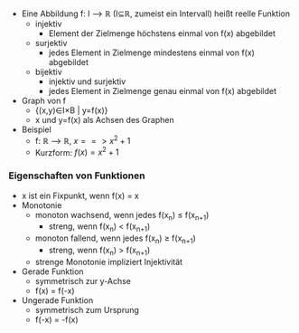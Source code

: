 + Eine Abbildung f: I --> ℝ (I⊆ℝ, zumeist ein Intervall) heißt reelle Funktion
	+ injektiv
		+ Element der Zielmenge höchstens einmal von f(x) abgebildet
	+ surjektiv
		+ jedes Element in Zielmenge mindestens einmal von f(x) abgebildet
	+ bijektiv
		+ injektiv und surjektiv
		+ jedes Element in Zielmenge genau einmal von f(x) abgebildet
+ Graph von f
	+ {(x,y)∈I×B | y=f(x)}
	+ x und y=f(x) als Achsen des Graphen
+ Beispiel
	+  f: ℝ --> ℝ, $x ==> x^2 + 1$
	+ Kurzform: $f(x) = x^2 + 1$

### Eigenschaften von Funktionen
+ x ist ein Fixpunkt, wenn f(x) = x
+ Monotonie
	+ monoton wachsend, wenn jedes f(x<sub>n</sub>) ≤ f(x<sub>n+1</sub>)
		+ streng, wenn f(x<sub>n</sub>) < f(x<sub>n+1</sub>)
	+ monoton fallend, wenn jedes f(x<sub>n</sub>) ≥ f(x<sub>n+1</sub>)
		+ streng, wenn f(x<sub>n</sub>) > f(x<sub>n+1</sub>)
	+ strenge Monotonie impliziert Injektivität
+ Gerade Funktion
	+ symmetrisch zur y-Achse
	+ f(x) = f(-x)
+ Ungerade Funktion
	+ symmetrisch zum Ursprung
	+ f(-x) = -f(x)

